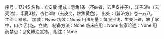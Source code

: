 序号：17245
名称：立安散
组成：皂角1条（不蛀者，去黑皮并子），江子3粒（去壳油），半夏3粒，杏仁3粒（去皮尖，炒焦黄色）。
出处：《普济方》卷一五八。
主治：暴嗽。
加减：None
功效：None
用法用量：每服半钱，生姜汁调，放手掌中，口(饣舌)吃。立效。
制备方法：None
临床应用：None
各家论述：None
用药禁忌：忌炙煿油腻物。
附注：None

